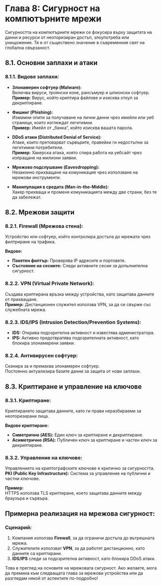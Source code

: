 
# Глава 8: Сигурност на компютърните мрежи

Сигурността на компютърните мрежи се фокусира върху защитата на данни и ресурси от неоторизиран достъп, злоупотреба или унищожение. Тя е от съществено значение в съвременния свят на глобална свързаност.

## 8.1. Основни заплахи и атаки

### 8.1.1. Видове заплахи:

- **Злонамерен софтуер (Malware):**  
  Включва вируси, троянски коне, рансъмуер и шпионски софтуер.  
  **Пример:** Вирус, който криптира файлове и изисква откуп за декриптиране.

- **Фишинг (Phishing):**  
  Измамни опити за получаване на лични данни чрез имейли или уеб страници, които изглеждат легитимни.  
  **Пример:** Имейл от „банка“, който изисква вашата парола.

- **DDoS атаки (Distributed Denial of Service):**  
  Атаки, които претоварват сървърите, правейки ги недостъпни за легитимни потребители.  
  **Пример:** Хакерска атака, която спира работа на уебсайт чрез изпращане на милиони заявки.

- **Мрежово подслушване (Eavesdropping):**  
  Незаконно прихващане на комуникация чрез използване на мрежови инструменти.

- **Манипулация в средата (Man-in-the-Middle):**  
  Хакер прихваща и променя комуникацията между две страни, без те да забележат.

## 8.2. Мрежови защити

### 8.2.1. Firewall (Мрежова стена):
Устройство или софтуер, който контролира достъпа до мрежата чрез филтриране на трафика.

**Видове:**
- **Пакетен филтър:** Проверява IP адресите и портовете.
- **Състояние на сесиите:** Следи активните сесии за допълнителна сигурност.

### 8.2.2. VPN (Virtual Private Network):
Създава криптирана връзка между устройства, като защитава данните от прихващане.  
**Пример:** Дистанционен служител използва VPN, за да се свърже със служебната мрежа.

### 8.2.3. IDS/IPS (Intrusion Detection/Prevention Systems):
- **IDS:** Открива подозрителна активност и известява администратора.
- **IPS:** Активно предотвратява подозрителната активност, като блокира злонамерени заявки.

### 8.2.4. Антивирусен софтуер:
Сканира за и премахва злонамерен софтуер.  
Постоянно актуализира базите данни за защита от нови заплахи.

## 8.3. Криптиране и управление на ключове

### 8.3.1. Криптиране:
Криптирането защитава данните, като ги прави неразбираеми за неоторизирани лица.

**Видове криптиране:**
- **Симетрично (AES):** Един ключ за криптиране и декриптиране.
- **Асиметрично (RSA):** Публичен ключ за криптиране и частен ключ за декриптиране.

### 8.3.2. Управление на ключове:
Управлението на криптографските ключове е критично за сигурността.  
**PKI (Public Key Infrastructure):** Система за управление на публични и частни ключове.

**Пример:**  
HTTPS използва TLS криптиране, което защитава данните между браузъра и сървъра.

## Примерна реализация на мрежова сигурност:

### Сценарий:
1. Компания използва **Firewall**, за да ограничи достъпа до вътрешната мрежа.
2. Служителите използват **VPN**, за да работят дистанционно, като данните са криптирани.
3. **IDS/IPS** следи за подозрителна активност, като блокира DDoS атаки.

Това е преглед на основите на мрежовата сигурност. Ако желаете, мога да премина към следващата глава за мрежови устройства или да разгледам някой от аспектите по-подробно!
